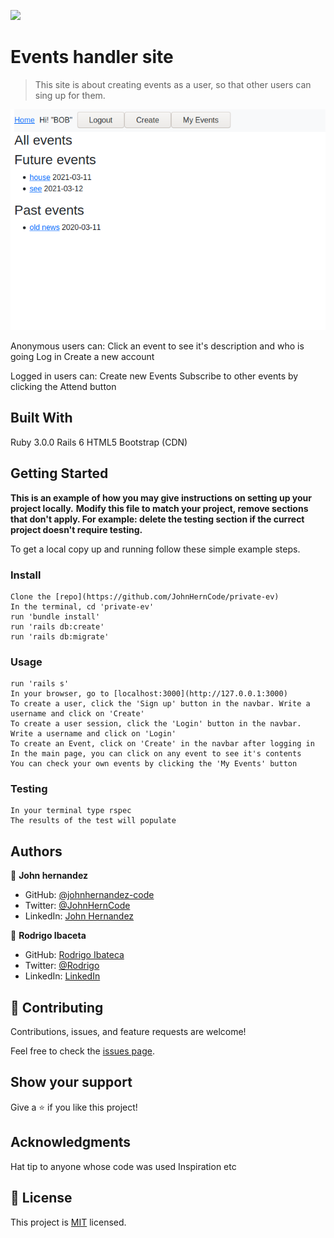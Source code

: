 ![](https://img.shields.io/badge/Microverse-blueviolet)

# Events handler site
> This site is about creating events as a user, so that other users can sing up for them.

![screenshot](app-screenshot.png)

Anonymous users can:
  Click an event to see it's description and who is going
  Log in
  Create a new account

Logged in users can:
  Create new Events
  Subscribe to other events by clicking the Attend button

## Built With

Ruby 3.0.0 
Rails 6
HTML5
Bootstrap (CDN)

## Getting Started

**This is an example of how you may give instructions on setting up your project locally.**
**Modify this file to match your project, remove sections that don't apply. For example: delete the testing section if the currect project doesn't require testing.**

To get a local copy up and running follow these simple example steps.

### Install
```
Clone the [repo](https://github.com/JohnHernCode/private-ev)
In the terminal, cd 'private-ev'
run 'bundle install'
run 'rails db:create'
run 'rails db:migrate'
```
### Usage
```
run 'rails s'
In your browser, go to [localhost:3000](http://127.0.0.1:3000)
To create a user, click the 'Sign up' button in the navbar. Write a username and click on 'Create'
To create a user session, click the 'Login' button in the navbar. Write a username and click on 'Login'
To create an Event, click on 'Create' in the navbar after logging in
In the main page, you can click on any event to see it's contents
You can check your own events by clicking the 'My Events' button
```
### Testing

```
In your terminal type rspec
The results of the test will populate

```

## Authors

👤 **John hernandez**
- GitHub: [@johnhernandez-code](https://github.com/johnhernandez-code)
- Twitter: [@JohnHernCode](https://twitter.com/JohnHernCode)
- LinkedIn: [John Hernandez](https://www.linkedin.com/in/john-hernandez-56a7821b8/) 

👤 **Rodrigo Ibaceta**

- GitHub: [Rodrigo Ibateca](https://github.com/RokoVarano/)
- Twitter: [@Rodrigo](https://twitter.com/RodrigoIbacet11)
- LinkedIn: [LinkedIn](https://www.linkedin.com/in/rodrigo-ibaceta-a8657611a/)

## 🤝 Contributing

Contributions, issues, and feature requests are welcome!

Feel free to check the [issues page](issues/).

## Show your support

Give a ⭐️ if you like this project!

## Acknowledgments

Hat tip to anyone whose code was used
Inspiration
etc

## 📝 License

This project is [MIT](lic.url) licensed.